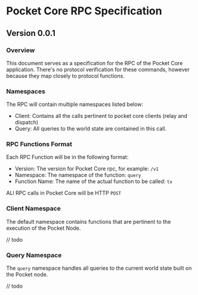 # Pocket Core RPC Specification
## Version 0.0.1

### Overview
This document serves as a specification for the RPC of the Pocket Core application. There's no protocol verification for these commands, however because they map closely to protocol functions.

### Namespaces
The RPC will contain multiple namespaces listed below:

- Client: Contains all the calls pertinent to pocket core clients (relay and dispatch)
- Query: All queries to the world state are contained in this call.

### RPC Functions Format
Each RPC Function will be in the following format:

- Version: The version for Pocket Core rpc, for example: `/v1`
- Namespace: The namespace of the function: `query`
- Function Name: The name of the actual function to be called: `tx`

ALl RPC calls in Pocket Core will be HTTP `POST`

### Client Namespace
The default namespace contains functions that are pertinent to the execution of the Pocket Node.

// todo

### Query Namespace
The `query` namespace handles all queries to the current world state built on the Pocket node.

// todo
